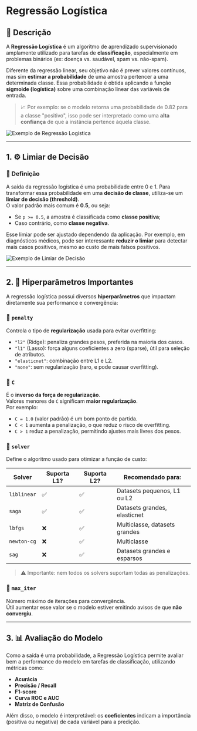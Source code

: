 # Regressão Logística

## 📌 Descrição

A **Regressão Logística** é um algoritmo de aprendizado supervisionado amplamente utilizado para tarefas de **classificação**, especialmente em problemas binários (ex: doença vs. saudável, spam vs. não-spam).

Diferente da regressão linear, seu objetivo não é prever valores contínuos, mas sim **estimar a probabilidade** de uma amostra pertencer a uma determinada classe. Essa probabilidade é obtida aplicando a função **sigmoide (logística)** sobre uma combinação linear das variáveis de entrada.

> 📈 Por exemplo: se o modelo retorna uma probabilidade de 0.82 para a classe "positivo", isso pode ser interpretado como uma **alta confiança** de que a instância pertence àquela classe.

![Exemplo de Regressão Logística](https://brains.dev/wp-content/uploads/2023/01/log_reg8.png)

---

## 1. ⚙️ Limiar de Decisão

### 🔹 Definição

A saída da regressão logística é uma probabilidade entre 0 e 1. Para transformar essa probabilidade em uma **decisão de classe**, utiliza-se um **limiar de decisão (threshold)**.  
O valor padrão mais comum é **0.5**, ou seja:
- Se `p >= 0.5`, a amostra é classificada como **classe positiva**;
- Caso contrário, como **classe negativa**.

Esse limiar pode ser ajustado dependendo da aplicação. Por exemplo, em diagnósticos médicos, pode ser interessante **reduzir o limiar** para detectar mais casos positivos, mesmo ao custo de mais falsos positivos.

![Exemplo de Limiar de Decisão](https://d1.awsstatic.com/S-curve.36de3c694cafe97ef4e391ed26a5cb0b357f6316.png)

---

## 2. 🔧 Hiperparâmetros Importantes

A regressão logística possui diversos **hiperparâmetros** que impactam diretamente sua performance e convergência:

### 🔹 `penalty`

Controla o tipo de **regularização** usada para evitar overfitting:
- `"l2"` (Ridge): penaliza grandes pesos, preferida na maioria dos casos.
- `"l1"` (Lasso): força alguns coeficientes a zero (sparse), útil para seleção de atributos.
- `"elasticnet"`: combinação entre L1 e L2.
- `"none"`: sem regularização (raro, e pode causar overfitting).

### 🔹 `C`

É o **inverso da força de regularização**.  
Valores menores de `C` significam **maior regularização**.  
Por exemplo:
- `C = 1.0` (valor padrão) é um bom ponto de partida.
- `C < 1` aumenta a penalização, o que reduz o risco de overfitting.
- `C > 1` reduz a penalização, permitindo ajustes mais livres dos pesos.

### 🔹 `solver`

Define o algoritmo usado para otimizar a função de custo:

| Solver      | Suporta L1? | Suporta L2? | Recomendado para: |
|-------------|-------------|-------------|--------------------|
| `liblinear` | ✅           | ✅           | Datasets pequenos, L1 ou L2 |
| `saga`      | ✅           | ✅           | Datasets grandes, elasticnet |
| `lbfgs`     | ❌           | ✅           | Multiclasse, datasets grandes |
| `newton-cg` | ❌           | ✅           | Multiclasse |
| `sag`       | ❌           | ✅           | Datasets grandes e esparsos |

> ⚠️ Importante: nem todos os solvers suportam todas as penalizações.

### 🔹 `max_iter`

Número máximo de iterações para convergência.  
Útil aumentar esse valor se o modelo estiver emitindo avisos de que **não convergiu**.

---

## 3. 📊 Avaliação do Modelo

Como a saída é uma probabilidade, a Regressão Logística permite avaliar bem a performance do modelo em tarefas de classificação, utilizando métricas como:

- **Acurácia**
- **Precisão / Recall**
- **F1-score**
- **Curva ROC e AUC**
- **Matriz de Confusão**

Além disso, o modelo é interpretável: os **coeficientes** indicam a importância (positiva ou negativa) de cada variável para a predição.
